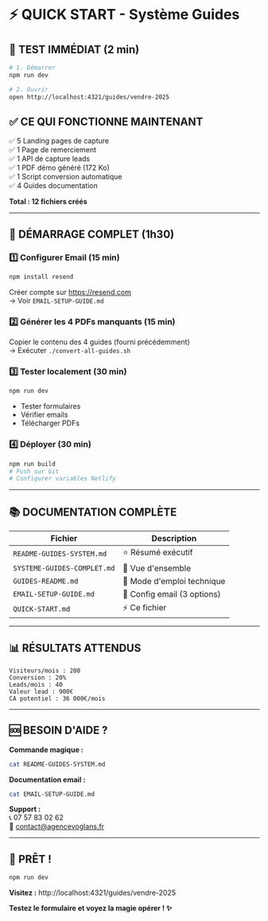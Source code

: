 # ⚡ QUICK START - Système Guides

## 🎯 TEST IMMÉDIAT (2 min)

```bash
# 1. Démarrer
npm run dev

# 2. Ouvrir
open http://localhost:4321/guides/vendre-2025
```

## ✅ CE QUI FONCTIONNE MAINTENANT

✅ 5 Landing pages de capture  
✅ 1 Page de remerciement  
✅ 1 API de capture leads  
✅ 1 PDF démo généré (172 Ko)  
✅ 1 Script conversion automatique  
✅ 4 Guides documentation  

**Total : 12 fichiers créés**

---

## 🚀 DÉMARRAGE COMPLET (1h30)

### 1️⃣ Configurer Email (15 min)

```bash
npm install resend
```

Créer compte sur https://resend.com  
→ Voir `EMAIL-SETUP-GUIDE.md`

### 2️⃣ Générer les 4 PDFs manquants (15 min)

Copier le contenu des 4 guides (fourni précédemment)  
→ Exécuter `./convert-all-guides.sh`

### 3️⃣ Tester localement (30 min)

```bash
npm run dev
```

- Tester formulaires
- Vérifier emails
- Télécharger PDFs

### 4️⃣ Déployer (30 min)

```bash
npm run build
# Push sur Git
# Configurer variables Netlify
```

---

## 📚 DOCUMENTATION COMPLÈTE

| Fichier | Description |
|---------|-------------|
| `README-GUIDES-SYSTEM.md` | ⭐ Résumé exécutif |
| `SYSTEME-GUIDES-COMPLET.md` | 📖 Vue d'ensemble |
| `GUIDES-README.md` | 🔧 Mode d'emploi technique |
| `EMAIL-SETUP-GUIDE.md` | 📧 Config email (3 options) |
| `QUICK-START.md` | ⚡ Ce fichier |

---

## 📊 RÉSULTATS ATTENDUS

```
Visiteurs/mois : 200
Conversion : 20%
Leads/mois : 40
Valeur lead : 900€
CA potentiel : 36 000€/mois
```

---

## 🆘 BESOIN D'AIDE ?

**Commande magique :**
```bash
cat README-GUIDES-SYSTEM.md
```

**Documentation email :**
```bash
cat EMAIL-SETUP-GUIDE.md
```

**Support :**  
📞 07 57 83 02 62  
📧 contact@agencevoglans.fr

---

## 🎉 PRÊT !

```bash
npm run dev
```

**Visitez :** http://localhost:4321/guides/vendre-2025

**Testez le formulaire et voyez la magie opérer ! ✨**
